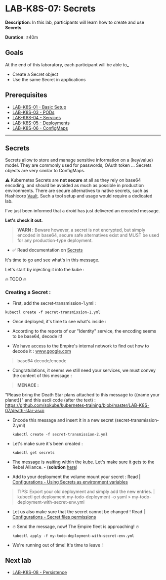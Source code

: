 # LAB-K8S-07: Secrets

**Description**: In this lab, participants will learn how to create and use **Secrets**.

**Duration**: ±40m

## Goals
At the end of this laboratory, each participant will be able to_
- Create a Secret object
- Use the same Secret in applications

## Prerequisites
 - [LAB-K8S-01 - Basic Setup](../LAB-K8S-01/README.MD)
 - [LAB-K8S-03 - PODs](../LAB-K8S-03/README.MD)
 - [LAB-K8S-04 - Services](../LAB-K8S-04/README.MD)
 - [LAB-K8S-05 - Deployments](../LAB-K8S-05/README.MD)
 - [LAB-K8S-06 - ConfigMaps](../LAB-K8S-06/README.MD)

---
## Secrets

Secrets allow to store and manage sensitive information on a (key/value) model. They are commonly used for passwords, OAuth token ... 
Secrets objects are very similar to ConfigMaps.

:warning: Kubernetes Secrets are **not secure** at all as they rely on base64 encoding, and should be avoided as much as possible in production environments. There are secure alternatives to native secrets, such as Hashicorp [Vault](https://www.vaultproject.io/). Such a tool setup and usage would require a dedicated lab.

I've just been informed that a droid has just delivered an encoded message. 

**Let's check it out.** 

>**WARN :** Beware however, a secret is not encrypted, but simply encoded in base64, secure safe alternatives exist and MUST be used for any production-type deployment. 

 - :white_check_mark: Read documentation on [Secrets](https://kubernetes.io/docs/concepts/configuration/secret/)
 
It's time to go and see what's in this message.

Let's start by injecting it into the kube :

:fire: TODO :fire: 

### Creating a Secret :

- First, add the secret-transmission-1.yml :
``` shell
kubectl create -f secret-transmission-1.yml
```
- Once deployed, it's time to see what's inside :

- According to the reports of our "Identity" service, the encoding seems to be base64, decode it!

- We have access to the Empire's internal network to find out how to decode it :
www.google.com

> base64 decode/encode

- Congratulations, it seems we still need your services, we must convey the content of this message :

> **MENACE :** 

"Please bring the Death Star plans attached to this message to {{name your planet}}" and this ascii code (after the text) : https://github.com/sokube/kubernetes-training/blob/master/LAB-K8S-07/death-star-ascii

- Encode this message and insert it in a new secret (secret-transmission-2.yml)
  ``` shell
  kubectl create -f secret-transmission-2.yml
  ```

- Let's make sure it's been created :
  ``` shell
  kubectl get secrets
  ```  

- The message is waiting within the kube. Let's make sure it gets to the Rebel Alliance. - (**solution**  [here](https://github.com/sokube/kubernetes-training/blob/master/LAB-K8S-07/solutions/01-simple-todo-pod-deployment-secret-env.yml)) 

- Add to your deployment the volume mount your secret :  Read | [Configurations - Using Secrets as environment variables](https://kubernetes.io/docs/concepts/configuration/secret/#using-secrets-as-environment-variables)

> TIPS: Export your old deployment and simply add the new entries. | kubectl get deployment my-todo-deployment -o yaml > my-todo-deployment-with-secret-env.yml

- Let us also make sure that the secret cannot be changed ! Read | [Configurations - Secret files permissions](https://kubernetes.io/docs/concepts/configuration/secret/#secret-files-permissions)

- 🔥 Send the message, now! The Empire fleet is approaching! 🔥
  ``` shell
  kubectl apply -f my-todo-deployment-with-secret-env.yml
  ```  

- We're running out of time! It's time to leave ! 

## Next lab

- [LAB-K8S-08 - Persistence](../LAB-K8S-08/README.MD)

